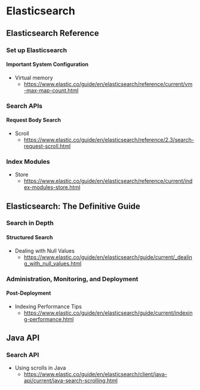 # Elasticsearch
## Elasticsearch Reference
### Set up Elasticsearch
#### Important System Configuration
* Virtual memory
  * https://www.elastic.co/guide/en/elasticsearch/reference/current/vm-max-map-count.html

### Search APIs
#### Request Body Search
* Scroll
  * https://www.elastic.co/guide/en/elasticsearch/reference/2.3/search-request-scroll.html

### Index Modules
* Store
  * https://www.elastic.co/guide/en/elasticsearch/reference/current/index-modules-store.html

## Elasticsearch: The Definitive Guide
### Search in Depth
#### Structured Search
* Dealing with Null Values
  * https://www.elastic.co/guide/en/elasticsearch/guide/current/_dealing_with_null_values.html

### Administration, Monitoring, and Deployment
#### Post-Deployment
* Indexing Performance Tips
  * https://www.elastic.co/guide/en/elasticsearch/guide/current/indexing-performance.html

## Java API
### Search API
* Using scrolls in Java
  * https://www.elastic.co/guide/en/elasticsearch/client/java-api/current/java-search-scrolling.html
